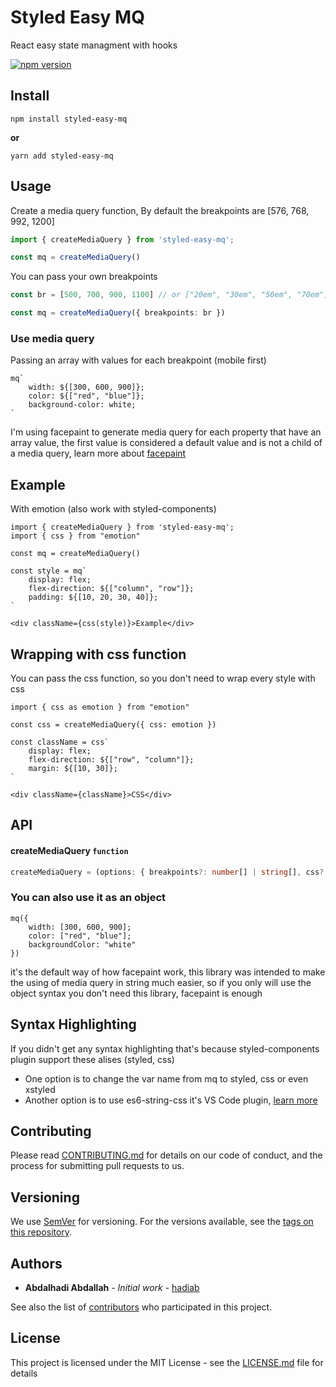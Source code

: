 # Styled Easy MQ

React easy state managment with hooks

[![npm version](https://img.shields.io/npm/v/reaxy.svg)](https://www.npmjs.com/package/reaxy)

## Install

```
npm install styled-easy-mq
```
**or**

```
yarn add styled-easy-mq
```

## Usage

Create a media query function, By default the breakpoints are [576, 768, 992, 1200]

```ts
import { createMediaQuery } from 'styled-easy-mq';

const mq = createMediaQuery()
```

You can pass your own breakpoints

```ts
const br = [500, 700, 900, 1100] // or ["20em", "30em", "50em", "70em"]

const mq = createMediaQuery({ breakpoints: br })
```

### Use media query

Passing an array with values for each breakpoint (mobile first)

```tsx
mq`
	width: ${[300, 600, 900]};
	color: ${["red", "blue"]};
	background-color: white;
`
```

I'm using facepaint to generate media query for each property that have an array value,
the first value is considered a default value and is not a child of a media query,
learn more about [facepaint](https://github.com/emotion-js/facepaint)

## Example

With emotion (also work with styled-components)

```tsx
import { createMediaQuery } from 'styled-easy-mq';
import { css } from "emotion"

const mq = createMediaQuery()

const style = mq`
	display: flex;
	flex-direction: ${["column", "row"]};
	padding: ${[10, 20, 30, 40]};
`

<div className={css(style)}>Example</div>
```

## Wrapping with css function

You can pass the css function, so you don't need to wrap every style with css

```tsx
import { css as emotion } from "emotion"

const css = createMediaQuery({ css: emotion })

const className = css`
	display: flex;
	flex-direction: ${["row", "column"]};
	margin: ${[10, 30]};
`

<div className={className}>CSS</div>
```

## API

#### createMediaQuery `function`

```ts
createMediaQuery = (options: { breakpoints?: number[] | string[], css?: (...args: any[]) => string }) => string | DynamicStyleFunction
```

### You can also use it as an object

```tsx
mq({
	width: [300, 600, 900];
	color: ["red", "blue"];
	backgroundColor: "white"
})
```

it's the default way of how facepaint work, this library was intended to make the using of media query in string much easier, so if you only will use the object syntax you don't need this library, facepaint is enough

## Syntax Highlighting

If you didn't get any syntax highlighting that's because styled-components plugin support these alises (styled, css)

* One option is to change the var name from mq to styled, css or even xstyled
* Another option is to use es6-string-css it's VS Code plugin, [learn more](https://marketplace.visualstudio.com/items?itemName=bashmish.es6-string-css)

## Contributing

Please read [CONTRIBUTING.md](https://gist.github.com/PurpleBooth/b24679402957c63ec426) for details on our code of conduct, and the process for submitting pull requests to us.

## Versioning

We use [SemVer](http://semver.org/) for versioning. For the versions available, see the [tags on this repository](https://github.com/your/project/tags).

## Authors

* **Abdalhadi Abdallah** - *Initial work* - [hadiab](https://github.com/hadiab)

See also the list of [contributors](https://github.com/your/project/contributors) who participated in this project.

## License

This project is licensed under the MIT License - see the [LICENSE.md](LICENSE.md) file for details